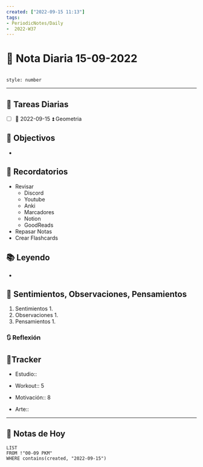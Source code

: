 ```yaml
---
created: ["2022-09-15 11:13"]
tags:
- PeriodicNotes/Daily
-  2022-W37
---
```


# 📅 Nota Diaria  15-09-2022
```toc

style: number

```

---
## 🔷 Tareas Diarias
- [ ] 📅 2022-09-15 ⏫ Geometria

## 🎯 Objectivos
- 
## 📕 Recordatorios
- Revisar
	- Discord
	- Youtube
	- Anki
	- Marcadores
	- Notion
    - GoodReads
- Repasar Notas
- Crear Flashcards

## 📚 Leyendo
- 
## 💬 Sentimientos, Observaciones, Pensamientos 
1. Sentimientos
	1. 
2. Observaciones
	1. 
3. Pensamientos
	1. 
### 🔃 Reflexión

## 🔷Tracker

- Estudio::

- Workout:: 5

- Motivación:: 8

- Arte::
---

## 📅 Notas de Hoy
```dataview
LIST 
FROM !"00-09 PKM" 
WHERE contains(created, "2022-09-15")
```